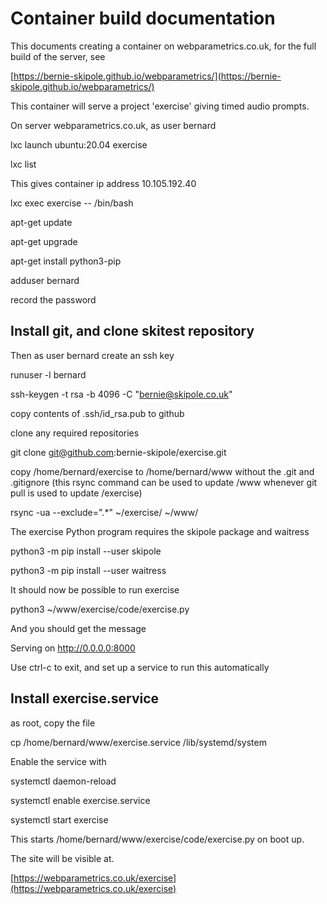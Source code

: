 # Container build documentation

This documents creating a container on webparametrics.co.uk, for the full build of the server, see

[https://bernie-skipole.github.io/webparametrics/](https://bernie-skipole.github.io/webparametrics/)

This container will serve a project 'exercise' giving timed audio prompts.

On server webparametrics.co.uk, as user bernard

lxc launch ubuntu:20.04 exercise

lxc list

This gives container ip address 10.105.192.40

lxc exec exercise -- /bin/bash

apt-get update

apt-get upgrade

apt-get install python3-pip

adduser bernard

record the password


## Install git, and clone skitest repository

Then as user bernard create an ssh key

runuser -l bernard

ssh-keygen -t rsa -b 4096 -C "bernie@skipole.co.uk"

copy contents of .ssh/id_rsa.pub to github

clone any required repositories

git clone git@github.com:bernie-skipole/exercise.git

copy /home/bernard/exercise to /home/bernard/www without the .git and .gitignore
(this rsync command can be used to update /www whenever git pull is used to update /exercise)

rsync -ua --exclude=".*" ~/exercise/ ~/www/

The exercise Python program requires the skipole package
and waitress

python3 -m pip install --user skipole

python3 -m pip install --user waitress

It should now be possible to run exercise

python3 ~/www/exercise/code/exercise.py

And you should get the message

Serving on http://0.0.0.0:8000

Use ctrl-c to exit, and set up a service to run this automatically

## Install exercise.service

as root, copy the file

cp /home/bernard/www/exercise.service /lib/systemd/system

Enable the service with

systemctl daemon-reload

systemctl enable exercise.service

systemctl start exercise

This starts /home/bernard/www/exercise/code/exercise.py on boot up.

The site will be visible at.

[https://webparametrics.co.uk/exercise](https://webparametrics.co.uk/exercise)



